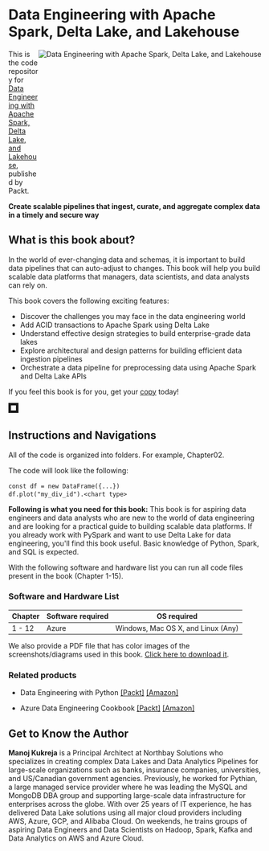 # Data Engineering with Apache Spark, Delta Lake, and Lakehouse

<a href="https://www.packtpub.com/product/data-engineering-with-apache-spark-delta-lake-and-lakehouse/9781801077743"><img src="https://static.packt-cdn.com/products/9781801077743/cover/smaller" alt="Data Engineering with Apache Spark, Delta Lake, and Lakehouse" height="256px" align="right"></a>

This is the code repository for [Data Engineering with Apache Spark, Delta Lake, and Lakehouse](https://www.packtpub.com/product/data-engineering-with-apache-spark-delta-lake-and-lakehouse/9781801077743), published by Packt.

**Create scalable pipelines that ingest, curate, and aggregate complex data in a timely and secure way**

## What is this book about?
In the world of ever-changing data and schemas, it is important to build data pipelines that can auto-adjust to changes. This book will help you build scalable data platforms that managers, data scientists, and data analysts can rely on.

This book covers the following exciting features: 
* Discover the challenges you may face in the data engineering world
* Add ACID transactions to Apache Spark using Delta Lake
* Understand effective design strategies to build enterprise-grade data lakes
* Explore architectural and design patterns for building efficient data ingestion pipelines
* Orchestrate a data pipeline for preprocessing data using Apache Spark and Delta Lake APIs

If you feel this book is for you, get your [copy](https://www.amazon.com/dp/1801074321) today!

<a href="https://www.packtpub.com/?utm_source=github&utm_medium=banner&utm_campaign=GitHubBanner"><img src="https://raw.githubusercontent.com/PacktPublishing/GitHub/master/GitHub.png" 
alt="https://www.packtpub.com/" border="5" /></a>


## Instructions and Navigations
All of the code is organized into folders. For example, Chapter02.

The code will look like the following:
```
const df = new DataFrame({...})
df.plot("my_div_id").<chart type>
```

**Following is what you need for this book:**
This book is for aspiring data engineers and data analysts who are new to the world of data engineering and are looking for a practical guide to building scalable data platforms. If you already work with PySpark and want to use Delta Lake for data engineering, you'll find this book useful. Basic knowledge of Python, Spark, and SQL is expected.

With the following software and hardware list you can run all code files present in the book (Chapter 1-15).

### Software and Hardware List

| Chapter  | Software required                   | OS required                        |
| -------- | ------------------------------------| -----------------------------------|
| 1 - 12         | Azure                     | Windows, Mac OS X, and Linux (Any) |

We also provide a PDF file that has color images of the screenshots/diagrams used in this book. [Click here to download it](https://static.packt-cdn.com/downloads/9781801077743_ColorImages.pdf).


### Related products <Other books you may enjoy>
* Data Engineering with Python [[Packt]](https://www.packtpub.com/product/data-engineering-with-python/9781839214189) [[Amazon]](https://www.amazon.com/dp/183921418X)

* Azure Data Engineering Cookbook [[Packt]](https://www.packtpub.com/product/azure-data-engineering-cookbook/9781800206557) [[Amazon]](https://www.amazon.com/dp/1800206550)

## Get to Know the Author
**Manoj Kukreja**
is a Principal Architect at Northbay Solutions who specializes in creating complex Data Lakes and Data Analytics Pipelines for large-scale organizations such as banks, insurance companies, universities, and US/Canadian government agencies. Previously, he worked for Pythian, a large managed service provider where he was leading the MySQL and MongoDB DBA group and supporting large-scale data infrastructure for enterprises across the globe. With over 25 years of IT experience, he has delivered Data Lake solutions using all major cloud providers including AWS, Azure, GCP, and Alibaba Cloud. On weekends, he trains groups of aspiring Data Engineers and Data Scientists on Hadoop, Spark, Kafka and Data Analytics on AWS and Azure Cloud.


